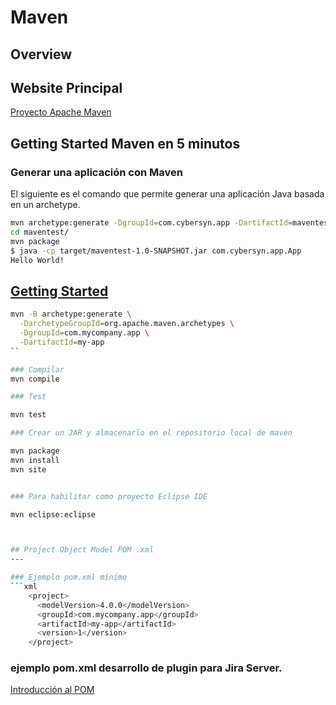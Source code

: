 # Maven

## Overview

## Website Principal

[Proyecto Apache Maven](https://maven.apache.org/)


## Getting Started Maven en 5 minutos
### Generar una aplicación con Maven

El siguiente es el comando que permite generar una aplicación Java basada en un archetype.

```bash
mvn archetype:generate -DgroupId=com.cybersyn.app -DartifactId=maventest -DarchetypeArtifactId=maven-archetype-quickstart -DinteractiveMode=false
cd maventest/
mvn package
$ java -cp target/maventest-1.0-SNAPSHOT.jar com.cybersyn.app.App
Hello World!
```

## [Getting Started](https://maven.apache.org/guides/getting-started/index.html)

```bash
mvn -B archetype:generate \
  -DarchetypeGroupId=org.apache.maven.archetypes \
  -DgroupId=com.mycompany.app \
  -DartifactId=my-app
``

### Compilar
mvn compile

### Test

mvn test

### Crear un JAR y almacenarlo en el repositorio local de maven

mvn package
mvn install
mvn site


### Para habilitar como proyecto Eclipse IDE

mvn eclipse:eclipse



## Project Object Model POM .xml
---

### Ejemplo pom.xml mínimo 
```xml
    <project>
      <modelVersion>4.0.0</modelVersion>
      <groupId>com.mycompany.app</groupId>
      <artifactId>my-app</artifactId>
      <version>1</version>
    </project>
```

### ejemplo pom.xml desarrollo de plugin para Jira Server.

[Introducción al POM](https://maven.apache.org/guides/introduction/introduction-to-the-pom.html)



